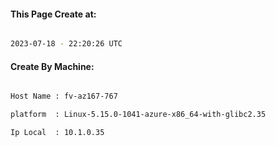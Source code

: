 
   
#### This Page Create at:

```bash

2023-07-18 - 22:20:26 UTC

```

#### Create By Machine:

```bash

Host Name : fv-az167-767

platform  : Linux-5.15.0-1041-azure-x86_64-with-glibc2.35

Ip Local  : 10.1.0.35

```

